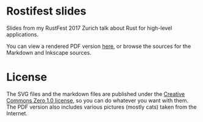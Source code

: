 # Rostifest slides

Slides from my RustFest 2017 Zurich talk about Rust for high-level applications.

You can view a rendered PDF version [here](https://lise-henry.github.io/rostifest/pres.pdf), or browse the sources for the Markdown and Inkscape sources.

# License

The SVG files and the markdown files are published under
the
[Creative Commons Zero 1.0 license](https://creativecommons.org/publicdomain/zero/1.0/deed.en),
so you can do whatever you want with them. The PDF version also
includes various pictures (mostly cats) taken from the Internet. 
